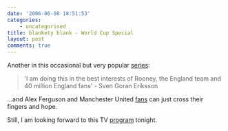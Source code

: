 ```yaml
---
date: '2006-06-08 18:51:53'
categories:
    - uncategorised
title: blankety blank - World Cup Special
layout: post
comments: true
---
```

Another in this occasional but very popular
[series](http://www.nbrightside.com/blog/2006/04/03/blankety-blank-competition/):
> 'I am doing this in the best interests of Rooney, the England team and
> 40 million England fans' - Sven Goran Eriksson

...and Alex Ferguson and Manchester United
[fans](http://www.nbrightside.com/blog/2006/05/30/mufc-england-2/) can
just cross their fingers and hope.

Still, I am looking forward to this TV
[program](http://www.channel4.com/more4/microsites/S/sven/) tonight.
